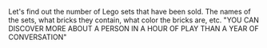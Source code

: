 Let's find out the number of Lego sets that have been sold.
The names of the sets, what bricks they contain, what color the bricks are, etc.
"YOU CAN DISCOVER MORE ABOUT A PERSON IN A HOUR OF PLAY THAN A YEAR OF CONVERSATION"
